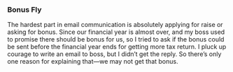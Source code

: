 ### Bonus Fly
The hardest part in email communication is absolutely applying for raise or asking for bonus. Since our financial year is almost over, and my boss used to promise there should be bonus for us, so I tried to ask if the bonus could be sent before the financial year ends for getting more tax return. I pluck up courage to write an email to boss, but I didn’t get the reply. So there’s only one reason for explaining that—we may not get that bonus.
